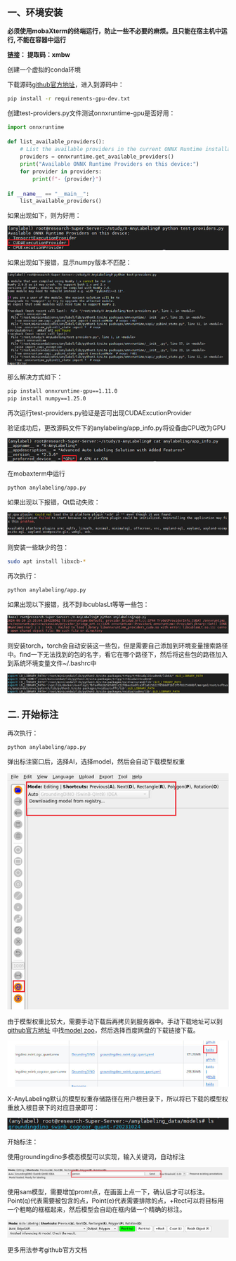 ## 一、环境安装

**必须使用mobaXterm的终端运行，防止一些不必要的麻烦。且只能在宿主机中运行, 不能在容器中运行**

**[链接](https://pan.baidu.com/s/1NMrTg2xF2CZK9aCNi--2_A)：  提取码：xmbw**

创建一个虚拟的conda环境

下载源码[github官方地址](https://github.com/CVHub520/X-AnyLabeling)，进入到源码中：

```bash
pip install -r requirements-gpu-dev.txt
```

创建test-providers.py文件测试onnxruntime-gpu是否好用：

```python
import onnxruntime

def list_available_providers():
    # List the available providers in the current ONNX Runtime installation
    providers = onnxruntime.get_available_providers()
    print("Available ONNX Runtime Providers on this device:")
    for provider in providers:
        print(f"- {provider}")

if __name__ == "__main__":
    list_available_providers()
```

如果出现如下，则为好用：

![](assets/1.jpg)

如果出现如下报错，显示numpy版本不匹配：

![](assets/2.jpg)

那么解决方式如下：

```bash
pip install onnxruntime-gpu==1.11.0
pip install numpy==1.25.0
```

再次运行test-providers.py验证是否可出现CUDAExcutionProvider



验证成功后，更改源码文件下的anylabeling/app_info.py将设备由CPU改为GPU

![](assets/4.jpg)

在mobaxterm中运行

```bash
python anylabeling/app.py
```

如果出现以下报错，Qt启动失败：

![](assets/3.jpg)

则安装一些缺少的包：

```bash
sudo apt install libxcb-*
```



再次执行：

```bash
python anylabeling/app.py
```

如果出现以下报错，找不到libcublasLt等等一些包：

![](assets/5.jpg)

则安装torch，torch会自动安装这一些包，但是需要自己添加到环境变量搜索路径中。find一下无法找到的包的名字，看它在哪个路径下，然后将这些包的路径加入到系统环境变量文件~/.bashrc中

![](assets/6.jpg)

## 二. 开始标注

再次执行：

```bash
python anylabeling/app.py
```

弹出标注窗口后，选择AI，选择model，然后会自动下载模型权重

![](assets/7.jpg)

由于模型权重比较大，需要手动下载后再拷贝到服务器中。手动下载地址可以到[github官方地址](https://github.com/CVHub520/X-AnyLabeling) 中找[model zoo](https://github.com/CVHub520/X-AnyLabeling/blob/main/docs/en/model_zoo.md)，然后选择百度网盘的下载链接下载。

![](assets/8.jpg)

X-AnyLabeling默认的模型权重存储路径在用户根目录下，所以将已下载的模型权重放入根目录下的对应目录即可：

![](assets/9.jpg)



开始标注：

使用groundingdino多模态模型可以实现，输入关键词，自动标注

![](assets/10.jpg)

使用sam模型，需要增加promt点，在画面上点一下，确认后才可以标注。Point(q)代表需要被包含的点，Point(e)代表需要排除的点，+Rect可以将目标用一个粗略的框框起来，然后模型会自动在框内做一个精确的标注。

![](assets/11.jpg)

更多用法参考github官方文档



